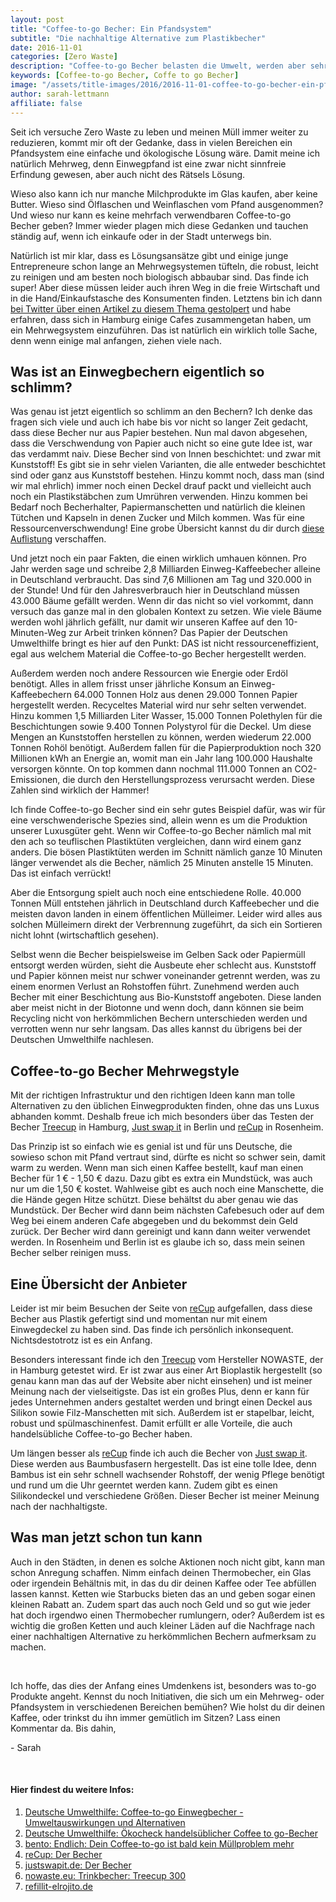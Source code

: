 ```yaml
---
layout: post
title: "Coffee-to-go Becher: Ein Pfandsystem"
subtitle: "Die nachhaltige Alternative zum Plastikbecher"
date: 2016-11-01
categories: [Zero Waste]
description: "Coffee-to-go Becher belasten die Umwelt, werden aber sehr häufig verwendet. Was ist also die Lösung? Richtig, ein Pfandsystem!"
keywords: [Coffee-to-go Becher, Coffe to go Becher]
image: "/assets/title-images/2016/2016-11-01-coffee-to-go-becher-ein-pfandsystem.jpg"
author: sarah-lettmann
affiliate: false
---
```

Seit ich versuche Zero Waste zu leben und meinen Müll immer weiter zu reduzieren, kommt mir oft der Gedanke, dass in vielen Bereichen ein Pfandsystem eine einfache und ökologische Lösung wäre. Damit meine ich natürlich Mehrweg, denn Einwegpfand ist eine zwar nicht sinnfreie Erfindung gewesen, aber auch nicht des Rätsels Lösung.

Wieso also kann ich nur manche Milchprodukte im Glas kaufen, aber keine Butter. Wieso sind Ölflaschen und Weinflaschen vom Pfand ausgenommen? Und wieso nur kann es keine mehrfach verwendbaren Coffee-to-go Becher geben? Immer wieder plagen mich diese Gedanken und tauchen ständig auf, wenn ich einkaufe oder in der Stadt unterwegs bin.

Natürlich ist mir klar, dass es Lösungsansätze gibt und einige junge Entrepreneure schon lange an Mehrwegsystemen tüfteln, die robust, leicht zu reinigen und am besten noch biologisch abbaubar sind. Das finde ich super! Aber diese müssen leider auch ihren Weg in die freie Wirtschaft und in die Hand/Einkaufstasche des Konsumenten finden. Letztens bin ich dann [bei Twitter über einen Artikel zu diesem Thema gestolpert](http://www.bento.de/nachhaltigkeit/coffee-to-go-ist-bald-kein-muellproblem-mehr-954409/) und habe erfahren, dass sich in Hamburg einige Cafes zusammengetan haben, um ein Mehrwegsystem einzuführen. Das ist natürlich ein wirklich tolle Sache, denn wenn einige mal anfangen, ziehen viele nach.

## Was ist an Einwegbechern eigentlich so schlimm?
Was genau ist jetzt eigentlich so schlimm an den Bechern? Ich denke das fragen sich viele und auch ich habe bis vor nicht so langer Zeit gedacht, dass diese Becher nur aus Papier bestehen. Nun mal davon abgesehen, dass die Verschwendung von Papier auch nicht so eine gute Idee ist, war das verdammt naiv. Diese Becher sind von Innen beschichtet: und zwar mit Kunststoff! Es gibt sie in sehr vielen Varianten, die alle entweder beschichtet sind oder ganz aus Kunststoff bestehen. Hinzu kommt noch, dass man (sind wir mal ehrlich) immer noch einen Deckel drauf packt und vielleicht auch noch ein Plastikstäbchen zum Umrühren verwenden. Hinzu kommen bei Bedarf noch Becherhalter, Papiermanschetten und natürlich die kleinen Tütchen und Kapseln in denen Zucker und Milch kommen. Was für eine Ressourcenverschwendung! Eine grobe Übersicht kannst du dir durch [diese Auflistung](http://www.duh.de/fileadmin/_migrated/content_uploads/DUH_Coffee_to_go_OekoCheck_02.jpg) verschaffen.

Und jetzt noch ein paar Fakten, die einen wirklich umhauen können. Pro Jahr werden sage und schreibe 2,8 Milliarden Einweg-Kaffeebecher alleine in Deutschland verbraucht. Das sind 7,6 Millionen am Tag und 320.000 in der Stunde! Und für den Jahresverbrauch hier in Deutschland müssen 43.000 Bäume gefällt werden. Wenn dir das nicht so viel vorkommt, dann versuch das ganze mal in den globalen Kontext zu setzen. Wie viele Bäume werden wohl jährlich gefällt, nur damit wir unseren Kaffee auf den 10-Minuten-Weg zur Arbeit trinken können? Das Papier der Deutschen Umwelthilfe bringt es hier auf den Punkt: DAS ist nicht ressourceneffizient, egal aus welchem Material die Coffee-to-go Becher hergestellt werden.

Außerdem werden noch andere Ressourcen wie Energie oder Erdöl benötigt. Alles in allem frisst unser jährliche Konsum an Einweg-Kaffeebechern 64.000 Tonnen Holz aus denen 29.000 Tonnen Papier hergestellt werden. Recyceltes Material wird nur sehr selten verwendet. Hinzu kommen 1,5 Milliarden Liter Wasser, 15.000 Tonnen Polethylen für die Beschichtungen sowie 9.400 Tonnen Polystyrol für die Deckel. Um diese Mengen an Kunststoffen herstellen zu können, werden wiederum 22.000 Tonnen Rohöl benötigt. Außerdem fallen für die Papierproduktion noch 320 Millionen kWh an Energie an, womit man ein Jahr lang 100.000 Haushalte versorgen könnte. On top kommen dann nochmal 111.000 Tonnen an CO2-Emissionen, die durch den Herstellungsprozess verursacht werden. Diese Zahlen sind wirklich der Hammer!

Ich finde Coffee-to-go Becher sind ein sehr gutes Beispiel dafür, was wir für eine verschwenderische Spezies sind, allein wenn es um die Produktion unserer Luxusgüter geht. Wenn wir Coffee-to-go Becher nämlich mal mit den ach so teuflischen Plastiktüten vergleichen, dann wird einem ganz anders. Die bösen Plastiktüten werden im Schnitt nämlich ganze 10 Minuten länger verwendet als die Becher, nämlich 25 Minuten anstelle 15 Minuten. Das ist einfach verrückt!

Aber die Entsorgung spielt auch noch eine entschiedene Rolle. 40.000 Tonnen Müll entstehen jährlich in Deutschland durch Kaffeebecher und die meisten davon landen in einem öffentlichen Mülleimer. Leider wird alles aus solchen Mülleimern direkt der Verbrennung zugeführt, da sich ein Sortieren nicht lohnt (wirtschaftlich gesehen).

Selbst wenn die Becher beispielsweise im Gelben Sack oder Papiermüll entsorgt werden würden, sieht die Ausbeute eher schlecht aus. Kunststoff und Papier können meist nur schwer voneinander getrennt werden, was zu einem enormen Verlust an Rohstoffen führt. Zunehmend werden auch Becher mit einer Beschichtung aus Bio-Kunststoff angeboten. Diese landen aber meist nicht in der Biotonne und wenn doch, dann können sie beim Recycling nicht von herkömmlichen Bechern unterschieden werden und verrotten wenn nur sehr langsam. Das alles kannst du übrigens bei der Deutschen Umwelthilfe nachlesen.

## Coffee-to-go Becher Mehrwegstyle
Mit der richtigen Infrastruktur und den richtigen Ideen kann man tolle Alternativen zu den üblichen Einwegprodukten finden, ohne das uns Luxus abhanden kommt. Deshalb freue ich mich besonders über das Testen der Becher [Treecup](http://www.nowaste.eu/) in Hamburg, [Just swap it](http://justswapit.de/der-becher/) in Berlin und [reCup](https://recup.de/) in Rosenheim.

Das Prinzip ist so einfach wie es genial ist und für uns Deutsche, die sowieso schon mit Pfand vertraut sind, dürfte es nicht so schwer sein, damit warm zu werden. Wenn man sich einen Kaffee bestellt, kauf man einen Becher für 1 € - 1,50 € dazu. Dazu gibt es extra ein Mundstück, was auch nur um die 1,50 € kostet. Wahlweise gibt es auch noch eine Manschette, die die Hände gegen Hitze schützt. Diese behältst du aber genau wie das Mundstück. Der Becher wird dann beim nächsten Cafebesuch oder auf dem Weg bei einem anderen Cafe abgegeben und du bekommst dein Geld zurück. Der Becher wird dann gereinigt und kann dann weiter verwendet werden. In Rosenheim und Berlin ist es glaube ich so, dass mein seinen Becher selber reinigen muss.

## Eine Übersicht der Anbieter
Leider ist mir beim Besuchen der Seite von [reCup](https://recup.de/) aufgefallen, dass diese Becher aus Plastik gefertigt sind und momentan nur mit einem Einwegdeckel zu haben sind. Das finde ich persönlich inkonsequent. Nichtsdestotrotz ist es ein Anfang.

Besonders interessant finde ich den [Treecup](http://www.nowaste.eu/) vom Hersteller NOWASTE, der in Hamburg getestet wird. Er ist zwar aus einer Art Bioplastik hergestellt (so genau kann man das auf der Website aber nicht einsehen) und ist meiner Meinung nach der vielseitigste. Das ist ein großes Plus, denn er kann für jedes Unternehmen anders gestaltet werden und bringt einen Deckel aus Silikon sowie Filz-Manschetten mit sich. Außerdem ist er stapelbar, leicht, robust und spülmaschinenfest. Damit erfüllt er alle Vorteile, die auch handelsübliche Coffee-to-go Becher haben.

Um längen besser als [reCup](https://recup.de/) finde ich auch die Becher von [Just swap it](http://justswapit.de/der-becher/). Diese werden aus Baumbusfasern hergestellt. Das ist eine tolle Idee, denn Bambus ist ein sehr schnell wachsender Rohstoff, der wenig Pflege benötigt und rund um die Uhr geerntet werden kann. Zudem gibt es einen Silikondeckel und verschiedene Größen. Dieser Becher ist meiner Meinung nach der nachhaltigste.

## Was man jetzt schon tun kann
Auch in den Städten, in denen es solche Aktionen noch nicht gibt, kann man schon Anregung schaffen. Nimm einfach deinen Thermobecher, ein Glas oder irgendein Behältnis mit, in das du dir deinen Kaffee oder Tee abfüllen lassen kannst. Ketten wie Starbucks bieten das an und geben sogar einen kleinen Rabatt an. Zudem spart das auch noch Geld und so gut wie jeder hat doch irgendwo einen Thermobecher rumlungern, oder? Außerdem ist es wichtig die großen Ketten und auch kleiner Läden auf die Nachfrage nach einer nachhaltigen Alternative zu herkömmlichen Bechern aufmerksam zu machen.

&nbsp;

Ich hoffe, das dies der Anfang eines Umdenkens ist, besonders was to-go Produkte angeht. Kennst du noch Initiativen, die sich um ein Mehrweg- oder Pfandsystem in verschiedenen Bereichen bemühen? Wie holst du dir deinen Kaffee, oder trinkst du ihn immer gemütlich im Sitzen? Lass einen Kommentar da. Bis dahin,

\- Sarah

&nbsp;

#### Hier findest du weitere Infos:
1. [Deutsche Umwelthilfe: Coffee-to-go Einwegbecher - Umweltauswirkungen und Alternativen](http://www.duh.de/fileadmin/_migrated/content_uploads/Coffee-to-go_Hintergrund.pdf)
2. [Deutsche Umwelthilfe: Ökocheck handelsüblicher Coffee to go-Becher](http://www.duh.de/fileadmin/_migrated/content_uploads/DUH_Coffee_to_go_OekoCheck_02.jpg)
3. [bento: Endlich: Dein Coffee-to-go ist bald kein Müllproblem mehr](http://www.bento.de/nachhaltigkeit/coffee-to-go-ist-bald-kein-muellproblem-mehr-954409/)
4. [reCup: Der Becher](https://recup.de/der-becher/)
5. [justswapit.de: Der Becher](http://justswapit.de/der-becher/)
6. [nowaste.eu: Trinkbecher: Treecup 300](http://www.nowaste.eu/)
7. [refillit-elrojito.de](http://www.refillit-elrojito.de/)
